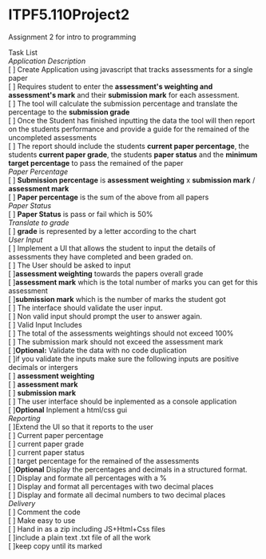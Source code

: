 # ITPF5.110Project2
Assignment 2 for intro to programming

Task List  
*Application Description*  
[ ] Create Application using javascript that tracks assessments for a single paper  
[ ] Requires student to enter the **assessment's weighting and assessment's mark** and their **submission mark** for each assessment.  
[ ] The tool will calculate the submission percentage and translate the percentage to the **submission grade**  
[ ] Once the Student has finished inputting the data the tool will then report on the students performance and provide a guide for the remained of the uncompleted assessments  
[ ] The report should include the students **current paper percentage**, the students **current paper grade**, the students **paper status** and the **minimum target percentage** to pass the remained of the paper   
*Paper Percentage*  
[ ] **Submission percentage** is **assessment weighting** x **submission mark** / **assessment mark**  
[ ] **Paper percentage** is the sum of the above from all papers  
*Paper Status*  
[ ] **Paper Status** is pass or fail which is 50%  
*Translate to grade*  
[ ] **grade** is represented by a letter according to the chart  
*User Input*  
[ ] Implement a UI that allows the student to input the details of assessments they have completed and been graded on.   
[ ] The User should be asked to input  
    [ ]**assessment weighting** towards the papers overall grade  
    [ ]**assessment mark** which is the total number of marks you can get for this assessment  
    [ ]**submission mark** which is the number of marks the student got  
[ ] The interface should validate the user input.  
    [ ] Non valid input should prompt the user to answer again.  
    [ ] Valid Input Includes  
        [ ] The total of the assessments weightings should not exceed 100%  
        [ ] The submission mark should not exceed the assessment mark  
[ ]**Optional:** Validate the data with no code duplication  
    [ ]if you validate the inputs make sure the following inputs are positive decimals or intergers  
        [ ] **assessment weighting**  
        [ ] **assessment mark**  
        [ ] **submission mark**  
[ ] The user interface should be inplemented as a console application  
[ ]**Optional** Inplement a html/css gui   
*Reporting*  
[ ]Extend the UI so that it reports to the user  
    [ ] Current paper percentage  
    [ ] current paper grade  
    [ ] current paper status  
    [ ] target percentage for the remained of the assessments  
    [ ]**Optional** Display the percentages and decimals in a structured format.  
        [ ] Display and formate all percentages with a %  
        [ ] Display and format all percentages with two decimal places  
        [ ] Display and formate all decimal numbers to two decimal places  
*Delivery*   
[ ] Comment the code  
[ ] Make easy to use  
[ ] Hand in as a zip including JS+Html+Css files  
    [ ]include a plain text .txt file of all the work  
    [ ]keep copy until its marked  